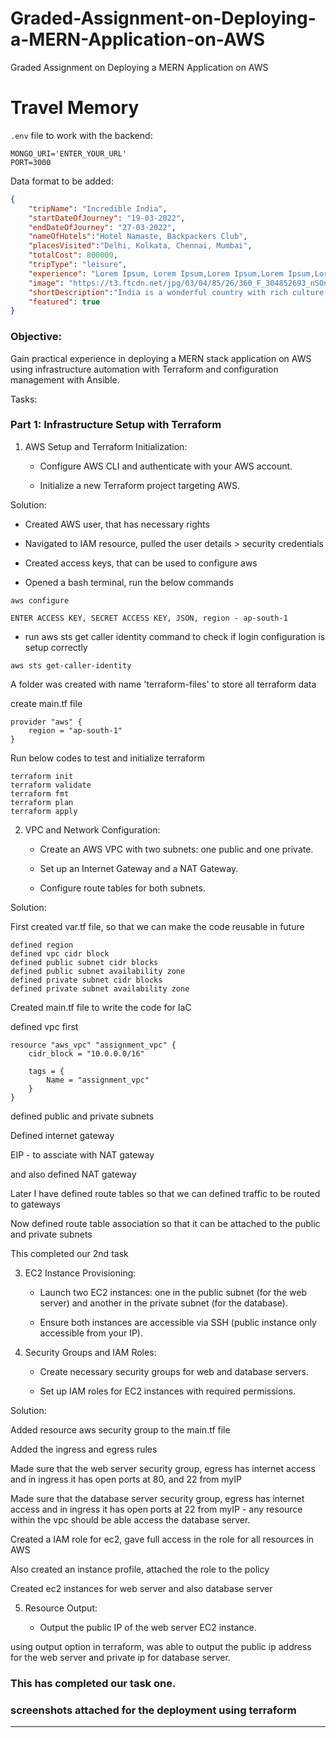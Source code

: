 # Graded-Assignment-on-Deploying-a-MERN-Application-on-AWS
Graded Assignment on Deploying a MERN Application on AWS


# Travel Memory

`.env` file to work with the backend:

```
MONGO_URI='ENTER_YOUR_URL'
PORT=3000
```

Data format to be added: 

```json
{
    "tripName": "Incredible India",
    "startDateOfJourney": "19-03-2022",
    "endDateOfJourney": "27-03-2022",
    "nameOfHotels":"Hotel Namaste, Backpackers Club",
    "placesVisited":"Delhi, Kolkata, Chennai, Mumbai",
    "totalCost": 800000,
    "tripType": "leisure",
    "experience": "Lorem Ipsum, Lorem Ipsum,Lorem Ipsum,Lorem Ipsum,Lorem Ipsum,Lorem Ipsum,Lorem Ipsum,Lorem Ipsum,Lorem Ipsum,Lorem Ipsum,Lorem Ipsum,Lorem Ipsum,Lorem Ipsum,Lorem Ipsum,Lorem Ipsum,Lorem Ipsum,Lorem Ipsum,Lorem Ipsum,Lorem Ipsum,Lorem Ipsum,Lorem Ipsum,Lorem Ipsum,Lorem Ipsum,Lorem Ipsum,Lorem Ipsum,Lorem Ipsum,Lorem Ipsum, ",
    "image": "https://t3.ftcdn.net/jpg/03/04/85/26/360_F_304852693_nSOn9KvUgafgvZ6wM0CNaULYUa7xXBkA.jpg",
    "shortDescription":"India is a wonderful country with rich culture and good people.",
    "featured": true
}
```

### Objective:

Gain practical experience in deploying a MERN stack application on AWS using infrastructure automation with Terraform and configuration management with Ansible.

Tasks:

### Part 1: Infrastructure Setup with Terraform

1. AWS Setup and Terraform Initialization:

   - Configure AWS CLI and authenticate with your AWS account.

   - Initialize a new Terraform project targeting AWS.

Solution:

- Created AWS user, that has necessary rights

- Navigated to IAM resource, pulled the user details > security credentials

- Created access keys, that can be used to configure aws

- Opened a bash terminal, run the below commands

```
aws configure

ENTER ACCESS KEY, SECRET ACCESS KEY, JSON, region - ap-south-1
```

- run aws sts get caller identity command to check if login configuration is setup correctly

```
aws sts get-caller-identity
```

A folder was created with name 'terraform-files' to store all terraform data

create main.tf file

```
provider "aws" {
    region = "ap-south-1"
}
```

Run below codes to test and initialize terraform

```
terraform init
terraform validate
terraform fmt
terraform plan
terraform apply
```

2. VPC and Network Configuration:

   - Create an AWS VPC with two subnets: one public and one private.

   - Set up an Internet Gateway and a NAT Gateway.

   - Configure route tables for both subnets.

Solution:

First created var.tf file, so that we can make the code reusable in future

```
defined region
defined vpc cidr block
defined public subnet cidr blocks
defined public subnet availability zone
defined private subnet cidr blocks
defined private subnet availability zone

```

Created main.tf file to write the code for IaC

defined vpc first

```
resource "aws_vpc" "assignment_vpc" {
    cidr_block = "10.0.0.0/16"

    tags = {
        Name = "assignment_vpc"
    }
}
```

defined public and private subnets

Defined internet gateway

EIP - to assciate with NAT gateway

and also defined NAT gateway

Later I have defined route tables
 so that we can defined traffic to be routed to gateways

Now defined route table association so that it can be attached to the public and private subnets

This completed our 2nd task

3. EC2 Instance Provisioning:

   - Launch two EC2 instances: one in the public subnet (for the web server) and another in the private subnet (for the database).

   - Ensure both instances are accessible via SSH (public instance only accessible from your IP).

4. Security Groups and IAM Roles:

   - Create necessary security groups for web and database servers.

   - Set up IAM roles for EC2 instances with required permissions.

Solution:

Added resource aws security group to the main.tf file

Added the ingress and egress rules

Made sure that the web server security group, egress has internet access and in ingress it has open ports at 80, and 22 from myIP

Made sure that the database server security group, egress has internet access and in ingress it has open ports at 22 from myIP - any resource within the vpc should be able access the database server.

Created a IAM role for ec2, gave full access in the role for all resources in AWS

Also created an instance profile, attached the role to the policy

Created ec2 instances for web server and also database server

5. Resource Output:

   - Output the public IP of the web server EC2 instance.

using output option in terraform, was able to output the public ip address for the web server and private ip for database server.

### This has completed our task one.
### screenshots attached for the deployment using terraform
-------------------------------------------------------------------------------